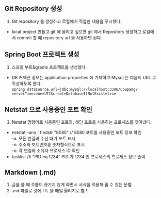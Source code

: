 

## Git Repository 생성
1. Git repository 를 생성하고 로컬에서 작업한 내용을 푸시했다.
* local project 만들고 git 에 올리고 싶으면 git 에서 Repository 생성하고 로컬에서 commit 할 때 repository url 을 사용하면 된다.


## Spring Boot 프로젝트 생성
1. 스프링 부트&gradle 프로젝트를 생성했다.
* DB 커넥션 정보는 application.properties 에 기재하고 Mysql 은 다음의 URL 로 작성하도록 한다.
`spring.datasource.url=jdbc:mysql://localhost:3306/Coupang?serverTimezone=UTC&createDatabaseIfNotExist=true`

## Netstat 으로 사용중인 포트 확인
1. Netstat 명령어로 사용중인 포트와, 해당 포트를 사용하는 프로세스를 찾아냈다.
* netstat -ano | findstr "8080" // 8080 포트를 사용중인 포트 정보 확인<br>
     -a: 모든 연결과 수신 대기 포트 표시<br>
     -n: 주소와 포트번호를 숫자형식으로 표시<br>
     -o: 각 연결의 소유자 프로세스 ID 확인
* tasklist /fi "PID eq 1234" PID 가 1234 인 프로세스의 프로세스 정보 출력


## Markdown (.md)
1. 글을 쓸 때 흐름이 끊기지 않게 하면서 서식을 적용해 줄 수 있는 문법
2. .md 파일로 깃에 TIL 을 매일 올리기로 함 !
